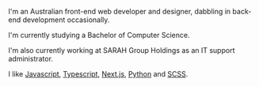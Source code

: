 I'm an Australian front-end web developer and designer, dabbling in back-end development occasionally.

I'm currently studying a Bachelor of Computer Science. 

I'm also currently working at SARAH Group Holdings as an IT support administrator.

I like [Javascript](https://www.javascript.com/), [Typescript](https://www.typescriptlang.org/), [Next.js](https://nextjs.org/), [Python](https://www.python.org/) and [SCSS](https://sass-lang.com/).
